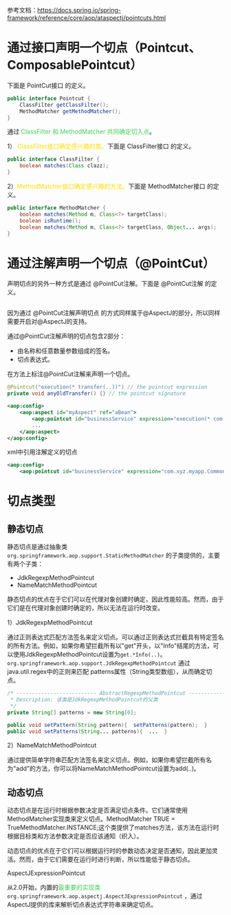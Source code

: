 
参考文档：https://docs.spring.io/spring-framework/reference/core/aop/ataspectj/pointcuts.html

# 通过接口声明一个切点（Pointcut、ComposablePointcut）

下面是 PointCut接口 的定义。
```java
public interface Pointcut {
	ClassFilter getClassFilter();
	MethodMatcher getMethodMatcher();
}
```
通过 <font color=44cf57>ClassFilter 和 MethodMatcher 共同确定切入点</font>。

1） <font color="FFDD00">ClassFilter接口确定感兴趣的类。</font>下面是 ClassFilter接口 的定义。
```java
public interface ClassFilter {
	boolean matches(Class clazz);
}
```
2）<font color="FFDD00">MethodMatcher接口确定感兴趣的方法。</font>下面是 MethodMatcher接口 的定义。
```java
public interface MethodMatcher {
	boolean matches(Method m, Class<?> targetClass);
	boolean isRuntime();
	boolean matches(Method m, Class<?> targetClass, Object... args);
}
```







# 通过注解声明一个切点（@PointCut）

声明切点的另外一种方式是通过 @PointCut注解。下面是 @PointCut注解 的定义。
```java

```

因为通过 @PointCut注解声明切点 的方式同样属于@AspectJ的部分，所以同样需要开启对@AspectJ的支持。


通过@PointCut注解声明的切点包含2部分：
- 由名称和任意数量参数组成的签名。
- 切点表达式。




在方法上标注@PointCut注解来声明一个切点。
```java
@Pointcut("execution(* transfer(..))") // the pointcut expression 
private void anyOldTransfer() {} // the pointcut signature
```

```xml
<aop:config>   
	<aop:aspect id="myAspect" ref="aBean">   
		<aop:pointcut id="businessService" expression="execution(* com.xyz.myapp.service.*.*(..))"/>
		...   
	</aop:aspect>
</aop:config>
```

xml中引用注解定义的切点
```xml
<aop:config>   
	<aop:pointcut id="businessService" expression="com.xyz.myapp.CommonPointcuts.businessService()"/> </aop:config>
```

# 切点类型

## 静态切点

静态切点是通过抽象类 `org.springframework.aop.support.StaticMethodMatcher` 的子类提供的，主要有两个子类：
- JdkRegexpMethodPointcut
- NameMatchMethodPointcut

静态切点的优点在于它们可以在代理对象创建时确定，因此性能较高。然而，由于它们是在代理对象创建时确定的，所以无法在运行时改变。


1）JdkRegexpMethodPointcut

通过正则表达式匹配方法签名来定义切点。可以通过正则表达式拦截具有特定签名的所有方法。例如，如果你希望拦截所有以"get"开头，以"Info"结尾的方法，可以使用JdkRegexpMethodPointcut设置为`get.*Info(..)`。
`org.springframework.aop.support.JdkRegexpMethodPointcut` 通过java.util.regex中的正则来匹配 patterns属性（String类型数组），从而确定切点。
```java
/* -------------------------- AbstractRegexpMethodPointcut --------------------------
 * Description: 该类是JdkRegexpMethodPointcut的父类
 */
private String[] patterns = new String[0];

public void setPattern(String pattern){  setPatterns(pattern);  }
public void setPatterns(String... patterns){  ...  }
```

2）NameMatchMethodPointcut

通过提供简单字符串匹配方法签名来定义切点。例如，如果你希望拦截所有名为"add"的方法，你可以将NameMatchMethodPointcut设置为add(..)。




## 动态切点

动态切点是在运行时根据参数决定是否满足切点条件。它们通常使用MethodMatcher实现类来定义切点。MethodMatcher TRUE = TrueMethodMatcher.INSTANCE;这个类提供了matches方法，该方法在运行时根据目标类和方法参数决定是否应该通知（织入）。

动态切点的优点在于它们可以根据运行时的参数动态决定是否通知，因此更加灵活。然而，由于它们需要在运行时进行判断，所以性能低于静态切点。



AspectJExpressionPointcut

从2.0开始，内置的<font color=44cf57>最重要的实现类</font> `org.springframework.aop.aspectj.AspectJExpressionPointcut` ，通过AspectJ提供的库来解析切点表达式字符串来确定切点。




